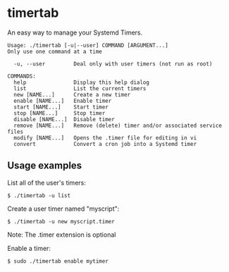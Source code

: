 # timertab

An easy way to manage your Systemd Timers.

```
Usage: ./timertab [-u|--user] COMMAND [ARGUMENT...]
Only use one command at a time

  -u, --user         Deal only with user timers (not run as root)

COMMANDS:
  help               Display this help dialog
  list               List the current timers
  new [NAME...]      Create a new timer
  enable [NAME...]   Enable timer
  start [NAME...]    Start timer
  stop [NAME...]     Stop timer
  disable [NAME...]  Disable timer
  remove [NAME...]   Remove (delete) timer and/or associated service files
  modify [NAME...]   Opens the .timer file for editing in vi
  convert            Convert a cron job into a Systemd timer
```

## Usage examples

List all of the user's timers:
```
$ ./timertab -u list
```

Create a user timer named "myscript":
```
$ ./timertab -u new myscript.timer
```
Note: The .timer extension is optional

Enable a timer:
```
$ sudo ./timertab enable mytimer
```
